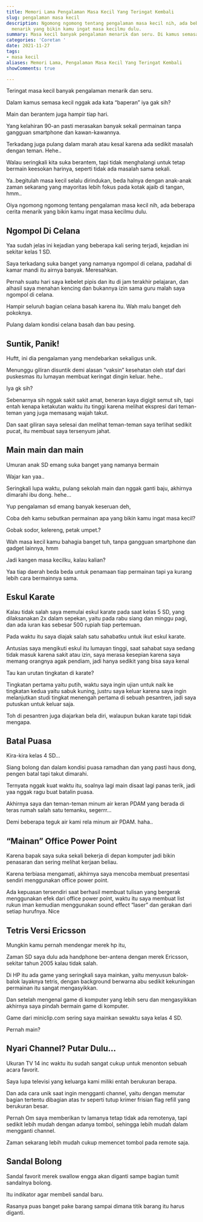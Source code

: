 ```yaml
---
title: Memori Lama Pengalaman Masa Kecil Yang Teringat Kembali
slug: pengalaman masa kecil
description: Ngomong ngomong tentang pengalaman masa kecil nih, ada beberapa cerita
  menarik yang bikin kamu ingat masa kecilmu dulu.
summary: Masa kecil banyak pengalaman menarik dan seru. Di kamus semasa kecil nggak ada kata “baperan” iya gak sih? Main dan bertengkar hampir tiap hari. Kelahiran 90-an pasti merasakan.
categories: 'Coretan '
date: 2021-11-27
tags:
- masa kecil
aliases: Memori Lama, Pengalaman Masa Kecil Yang Teringat Kembali
showComments: true

---
```

Teringat masa kecil banyak pengalaman menarik dan seru.

Dalam kamus semasa kecil nggak ada kata “baperan” iya gak sih?

Main dan berantem juga hampir tiap hari.

Yang kelahiran 90-an pasti merasakan banyak sekali permainan tanpa gangguan smartphone dan kawan-kawannya.

Terkadang juga pulang dalam marah atau kesal karena ada sedikit masalah dengan teman. Hehe..

Walau seringkali kita suka berantem, tapi tidak menghalangi untuk tetap bermain keesokan harinya, seperti tidak ada masalah sama sekali.

Ya..begitulah masa kecil selalu dirindukan, beda halnya dengan anak-anak zaman sekarang yang mayoritas lebih fokus pada kotak ajaib di tangan, hmm..

Oiya ngomong ngomong tentang pengalaman masa kecil nih, ada beberapa cerita menarik yang bikin kamu ingat masa kecilmu dulu.

## Ngompol Di Celana

Yaa sudah jelas ini kejadian yang beberapa kali sering terjadi, kejadian ini sekitar kelas 1 SD.

Saya terkadang suka banget yang namanya ngompol di celana, padahal di kamar mandi itu airnya banyak. Meresahkan.

Pernah suatu hari saya kebelet pipis dan itu di jam terakhir pelajaran, dan alhasil saya menahan kencing dan bukannya izin sama guru malah saya ngompol di celana.

Hampir seluruh bagian celana basah karena itu. Wah malu banget deh pokoknya.

Pulang dalam kondisi celana basah dan bau pesing.

## Suntik, Panik!

Huftt, ini dia pengalaman yang mendebarkan sekaligus unik.

Menunggu giliran disuntik demi alasan “vaksin” kesehatan oleh staf dari puskesmas itu lumayan membuat keringat dingin keluar. hehe..

Iya gk sih?

Sebenarnya sih nggak sakit sakit amat, beneran kaya digigit semut sih, tapi entah kenapa ketakutan waktu itu tinggi karena melihat ekspresi dari teman-teman yang juga memasang wajah takut.

Dan saat giliran saya selesai dan melihat teman-teman saya terlihat sedikit pucat, itu membuat saya tersenyum jahat.

## Main main dan main

Umuran anak SD emang suka banget yang namanya bermain

Wajar kan yaa..

Seringkali lupa waktu, pulang sekolah main dan nggak ganti baju, akhirnya dimarahi ibu dong. hehe…

Yup pengalaman sd emang banyak keseruan deh,

Coba deh kamu sebutkan permainan apa yang bikin kamu ingat masa kecil?

Gobak sodor, kelereng, petak umpet.?

Wah masa kecil kamu bahagia banget tuh, tanpa gangguan smartphone dan gadget lainnya, hmm

Jadi kangen masa kecilku, kalau kalian?

Yaa tiap daerah beda beda untuk penamaan tiap permainan tapi ya kurang lebih cara bermainnya sama.

## Eskul Karate

Kalau tidak salah saya memulai eskul karate pada saat kelas 5 SD, yang dilaksanakan 2x dalam sepekan, yaitu pada rabu siang dan minggu pagi, dan ada iuran kas sebesar 500 rupiah tiap pertemuan.

Pada waktu itu saya diajak salah satu sahabatku untuk ikut eskul karate.

Antusias saya mengikuti eskul itu lumayan tinggi, saat sahabat saya sedang tidak masuk karena sakit atau izin, saya merasa kesepian karena saya memang orangnya agak pendiam, jadi hanya sedikit yang bisa saya kenal

Tau kan urutan tingkatan di karate?

Tingkatan pertama yaitu putih, waktu saya ingin ujian untuk naik ke tingkatan kedua yaitu sabuk kuning, justru saya keluar karena saya ingin melanjutkan studi tingkat menengah pertama di sebuah pesantren, jadi saya putuskan untuk keluar saja.

Toh di pesantren juga diajarkan bela diri, walaupun bukan karate tapi tidak mengapa.

## Batal Puasa

Kira-kira kelas 4 SD…

Siang bolong dan dalam kondisi puasa ramadhan dan yang pasti haus dong, pengen batal tapi takut dimarahi.

Ternyata nggak kuat waktu itu, soalnya lagi main disaat lagi panas terik, jadi yaa nggak ragu buat batalin puasa.

Akhirnya saya dan teman-teman minum air keran PDAM yang berada di teras rumah salah satu temanku, segerrr…

Demi beberapa teguk air kami rela minum air PDAM. haha..

## “Mainan” Office Power Point

Karena bapak saya suka sekali bekerja di depan komputer jadi bikin penasaran dan sering melihat kerjaan beliau.

Karena terbiasa mengamati, akhirnya saya mencoba membuat presentasi sendiri menggunakan office power point.

Ada kepuasan tersendiri saat berhasil membuat tulisan yang bergerak menggunakan efek dari office power point, waktu itu saya membuat list rukun iman kemudian menggunakan sound effect “laser” dan gerakan dari setiap hurufnya. Nice

## Tetris Versi Ericsson

Mungkin kamu pernah mendengar merek hp itu,

Zaman SD saya dulu ada handphone ber-antena dengan merek Ericsson, sekitar tahun 2005 kalau tidak salah.

Di HP itu ada game yang seringkali saya mainkan, yaitu menyusun balok-balok layaknya tetris, dengan background berwarna abu sedikit kekuningan permainan itu sangat mengasyikkan.

Dan setelah mengenal game di komputer yang lebih seru dan mengasyikkan akhirnya saya pindah bermain game di komputer.

Game dari miniclip.com sering saya mainkan sewaktu saya kelas 4 SD.

Pernah main?

## Nyari Channel? Putar Dulu…

Ukuran TV 14 inc waktu itu sudah sangat cukup untuk menonton sebuah acara favorit.

Saya lupa televisi yang keluarga kami miliki entah berukuran berapa.

Dan ada cara unik saat ingin mengganti channel, yaitu dengan memutar bagian tertentu dibagian atas tv seperti tutup krimer frisian flag refill yang berukuran besar.

Pernah Om saya memberikan tv lamanya tetap tidak ada remotenya, tapi sedikit lebih mudah dengan adanya tombol, sehingga lebih mudah dalam mengganti channel.

Zaman sekarang lebih mudah cukup memencet tombol pada remote saja.

## Sandal Bolong

Sandal favorit merek swallow engga akan diganti sampe bagian tumit sandalnya bolong.

Itu indikator agar membeli sandal baru.

Rasanya puas banget pake barang sampai dimana titik barang itu harus diganti.